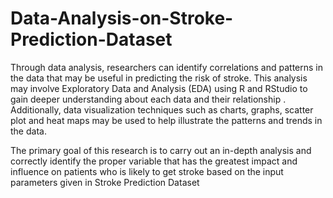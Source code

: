 # Data-Analysis-on-Stroke-Prediction-Dataset
Through data analysis, researchers can identify correlations and patterns in the data that may be useful in predicting the risk of stroke. This analysis may involve  Exploratory Data and Analysis (EDA)  using R and RStudio to gain deeper understanding about each data and their relationship . Additionally, data visualization techniques such as charts, graphs, scatter plot and heat maps may be used to help illustrate the patterns and trends in the data. 

The primary goal of this research is to carry out an in-depth analysis and correctly identify the proper  variable that has the greatest impact and influence on patients who is likely to get stroke based on the input parameters given in Stroke Prediction Dataset
